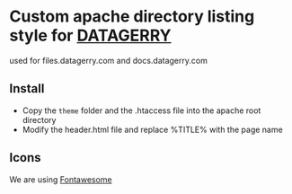 # Custom apache directory listing style for [DATAGERRY](https://github.com/NETHINKS/DATAGERRY "DATAGERRY")
used for files.datagerry.com and docs.datagerry.com

## Install
- Copy the `theme` folder and the .htaccess file into the apache root directory
- Modify the header.html file and replace %TITLE% with the page name

## Icons
We are using [Fontawesome](https://fontawesome.com/ "Fontawesome v5.12.1")
